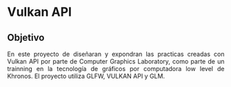 ﻿# Vulkan API
 
 ## Objetivo
 
<p align="justify">
  En este proyecto de diseñaran y expondran las practicas creadas con Vulkan API por parte de Computer Graphics Laboratory, como parte de un trainning en la tecnología de gráficos por computadora low level de Khronos. El proyecto utiliza GLFW, VULKAN API y GLM.
</p>
